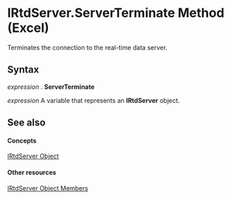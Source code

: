 
# IRtdServer.ServerTerminate Method (Excel)

Terminates the connection to the real-time data server.


## Syntax

 _expression_ . **ServerTerminate**

 _expression_ A variable that represents an **IRtdServer** object.


## See also


#### Concepts


[IRtdServer Object](6a85aa64-9514-74bb-3c63-141275f1b671.md)
#### Other resources


[IRtdServer Object Members](90baa971-8dc0-b4b9-77c4-72530f1aaf21.md)
